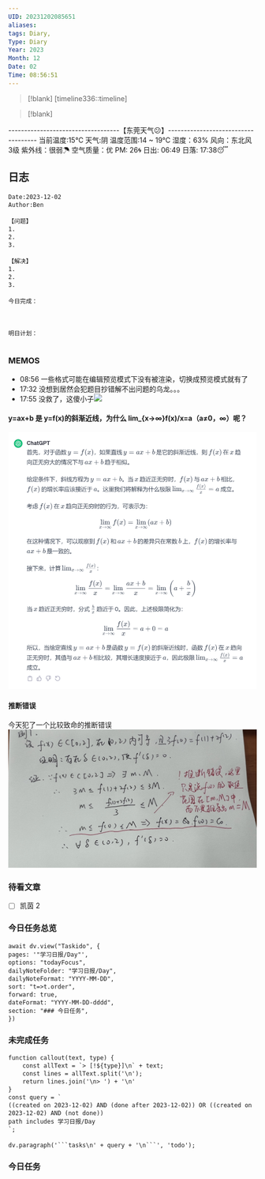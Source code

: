 ```yaml
---
UID: 20231202085651
aliases: 
tags: Diary,
Type: Diary
Year: 2023
Month: 12
Date: 02
Time: 08:56:51
---
```

> [!blank] 
> [timeline336::timeline]

>[!blank]
> 
-----------------------------------【东莞天气😕】------------------------------------
当前温度:15℃
天气:阴
温度范围:14 ~ 19℃
湿度：63%
风向：东北风 3级
紫外线：很弱☂
空气质量：优 PM: 26🌀
日出: 06:49 日落: 17:38😴

## 日志

```
Date:2023-12-02
Author:Ben

【问题】
1.
2.
3.

【解决】
1.
2.
3.

今日完成：



明日计划：


```

### MEMOS
- 08:56 一些格式可能在编辑预览模式下没有被渲染，切换成预览模式就有了
- 17:32 没想到居然会犯题目抄错解不出问题的乌龙。。。
- 17:55 没救了，这傻小子![](Pasted%20Image%2020231202175549.png)

#### y=ax+b 是 y=f(x)的斜渐近线，为什么 lim_{x->∞}f(x)/x=a（a≠0，∞）呢？

![](asset/Pasted%20image%2020231202112705.png)

#### 推断错误

今天犯了一个比较致命的推断错误
![](asset/c47431561b3cfaf6e0f930e74b8cd17.jpg)

### 待看文章


- [ ] 凯茵 2

### 今日任务总览

```dataviewjs
await dv.view("Taskido", {
pages: '"学习日报/Day"',
options: "todayFocus",
dailyNoteFolder: "学习日报/Day",
dailyNoteFormat: "YYYY-MM-DD",
sort: "t=>t.order",
forward: true,
dateFormat: "YYYY-MM-DD-dddd",
section: "### 今日任务",
})
```

### 未完成任务

```dataviewjs
function callout(text, type) {
    const allText = `> [!${type}]\n` + text;
    const lines = allText.split('\n');
    return lines.join('\n> ') + '\n'
}
const query = `
((created on 2023-12-02) AND (done after 2023-12-02)) OR ((created on 2023-12-02) AND (not done))
path includes 学习日报/Day
`;

dv.paragraph('```tasks\n' + query + '\n```', 'todo');
```


### 今日任务
